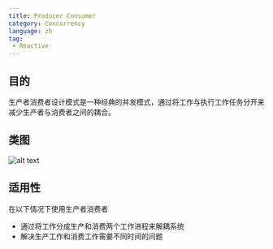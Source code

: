 ```yaml
---
title: Producer Consumer
category: Concurrency
language: zh
tag:
 - Reactive
---
```


## 目的

生产者消费者设计模式是一种经典的并发模式，通过将工作与执行工作任务分开来减少生产者与消费者之间的耦合。

## 类图

![alt text](./etc/producer-consumer.png "Producer Consumer")

## 适用性

在以下情况下使用生产者消费者

* 通过将工作分成生产和消费两个工作进程来解耦系统
* 解决生产工作和消费工作需要不同时间的问题
